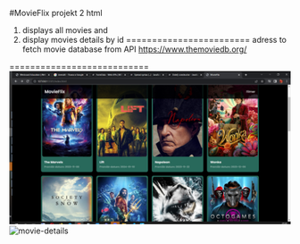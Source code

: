#MovieFlix  projekt
 2 html
1. displays all movies and 
2. display movies details by id
========================
adress to fetch movie database  from API 
https://www.themoviedb.org/

===========================
 ![index](<Screenshot (1142).png>)
 ![movie-details](<Skärmbild 2024-01-25 210644.png>)

  

 

 
